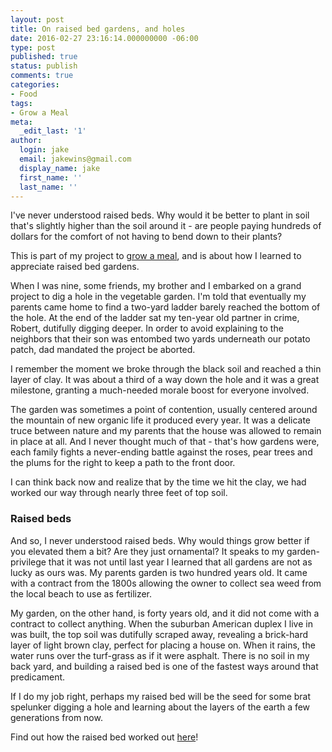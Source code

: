 ```yaml
---
layout: post
title: On raised bed gardens, and holes
date: 2016-02-27 23:16:14.000000000 -06:00
type: post
published: true
status: publish
comments: true
categories:
- Food
tags:
- Grow a Meal
meta:
  _edit_last: '1'
author:
  login: jake
  email: jakewins@gmail.com
  display_name: jake
  first_name: ''
  last_name: ''
---
```

<p>I've never understood raised beds. Why would it be better to plant in soil that's slightly higher than the soil around it - are people paying hundreds of dollars for the comfort of not having to bend down to their plants?</p>
<p><!--more--></p>
<p>This is part of my project to <a href="http://jakewins.com/p/growing-a-meal">grow a meal</a>, and is about how I learned to appreciate raised bed gardens.</p>
<p>When I was nine, some friends, my brother and I embarked on a grand project to dig a hole in the vegetable garden. I'm told that eventually my parents came home to find a two-yard ladder barely reached the bottom of the hole. At the end of the ladder sat my ten-year old partner in crime, Robert, dutifully digging deeper. In order to avoid explaining to the neighbors that their son was entombed two yards underneath our potato patch, dad mandated the project be aborted.</p>
<p>I remember the moment we broke through the black soil and reached a thin layer of clay. It was about a third of a way down the hole and it was a great milestone, granting a much-needed morale boost for everyone involved.</p>
<p>The garden was sometimes a point of contention, usually centered around the mountain of new organic life it produced every year. It was a delicate truce between nature and my parents that the house was allowed to remain in place at all. And I never thought much of that - that's how gardens were, each family fights a never-ending battle against the roses, pear trees and the plums for the right to keep a path to the front door.</p>
<p>I can think back now and realize that by the time we hit the clay, we had worked our way through nearly three feet of top soil.</p>
<h3>Raised beds</h3>
<p>And so, I never understood raised beds. Why would things grow better if you elevated them a bit? Are they just ornamental? It speaks to my garden-privilege that it was not until last year I learned that all gardens are not as lucky as ours was. My parents garden is two hundred years old. It came with a contract from the 1800s allowing the owner to collect sea weed from the local beach to use as fertilizer.</p>
<p>My garden, on the other hand, is forty years old, and it did not come with a contract to collect anything. When the suburban American duplex I live in was built, the top soil was dutifully scraped away, revealing a brick-hard layer of light brown clay, perfect for placing a house on. When it rains, the water runs over the turf-grass as if it were asphalt. There is no soil in my back yard, and building a raised bed is one of the fastest ways around that predicament.</p>
<p>If I do my job right, perhaps my raised bed will be the seed for some brat spelunker digging a hole and learning about the layers of the earth a few generations from now.</p>
<p>Find out how the raised bed worked out <a href="http://jakewins.com/p/building-a-raised-bed">here</a>!</p>
